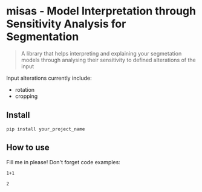 # misas - Model Interpretation through Sensitivity Analysis for Segmentation
> A library that helps interpreting and explaining your segmetation models through analysing their sensitivity to defined alterations of the input


Input alterations currently include:
 - rotation
 - cropping

## Install

`pip install your_project_name`

## How to use

Fill me in please! Don't forget code examples:

```
1+1
```




    2


